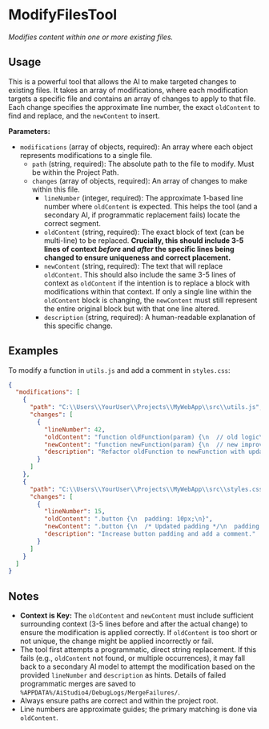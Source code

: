 ﻿# ModifyFilesTool

*Modifies content within one or more existing files.*

## Usage

This is a powerful tool that allows the AI to make targeted changes to existing files. It takes an array of modifications, where each modification targets a specific file and contains an array of changes to apply to that file. Each change specifies the approximate line number, the exact `oldContent` to find and replace, and the `newContent` to insert.

**Parameters:**
-   `modifications` (array of objects, required): An array where each object represents modifications to a single file.
    -   `path` (string, required): The absolute path to the file to modify. Must be within the Project Path.
    -   `changes` (array of objects, required): An array of changes to make within this file.
        -   `lineNumber` (integer, required): The approximate 1-based line number where `oldContent` is expected. This helps the tool (and a secondary AI, if programmatic replacement fails) locate the correct segment.
        -   `oldContent` (string, required): The exact block of text (can be multi-line) to be replaced. **Crucially, this should include 3-5 lines of context *before* and *after* the specific lines being changed to ensure uniqueness and correct placement.**
        -   `newContent` (string, required): The text that will replace `oldContent`. This should also include the same 3-5 lines of context as `oldContent` if the intention is to replace a block with modifications within that context. If only a single line within the `oldContent` block is changing, the `newContent` must still represent the entire original block but with that one line altered.
        -   `description` (string, required): A human-readable explanation of this specific change.

## Examples

To modify a function in `utils.js` and add a comment in `styles.css`:

```json
{
  "modifications": [
    {
      "path": "C:\\Users\\YourUser\\Projects\\MyWebApp\\src\\utils.js",
      "changes": [
        {
          "lineNumber": 42,
          "oldContent": "function oldFunction(param) {\n  // old logic\n  return param * 2;\n}",
          "newContent": "function newFunction(param) {\n  // new improved logic\n  console.log('Processing:', param);\n  return param + 10;\n}",
          "description": "Refactor oldFunction to newFunction with updated logic and logging."
        }
      ]
    },
    {
      "path": "C:\\Users\\YourUser\\Projects\\MyWebApp\\src\\styles.css",
      "changes": [
        {
          "lineNumber": 15,
          "oldContent": ".button {\n  padding: 10px;\n}",
          "newContent": ".button {\n  /* Updated padding */\n  padding: 12px;\n}",
          "description": "Increase button padding and add a comment."
        }
      ]
    }
  ]
}
```

## Notes

-   **Context is Key:** The `oldContent` and `newContent` must include sufficient surrounding context (3-5 lines before and after the actual change) to ensure the modification is applied correctly. If `oldContent` is too short or not unique, the change might be applied incorrectly or fail.
-   The tool first attempts a programmatic, direct string replacement. If this fails (e.g., `oldContent` not found, or multiple occurrences), it may fall back to a secondary AI model to attempt the modification based on the provided `lineNumber` and `description` as hints. Details of failed programmatic merges are saved to `%APPDATA%/AiStudio4/DebugLogs/MergeFailures/`.
-   Always ensure paths are correct and within the project root.
-   Line numbers are approximate guides; the primary matching is done via `oldContent`.
